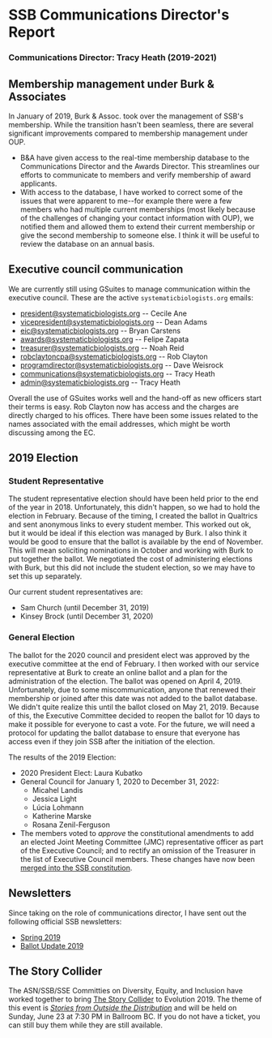 # SSB Communications Director's Report

### Communications Director: Tracy Heath (2019-2021)

## Membership management under Burk & Associates

In January of 2019, Burk & Assoc. took over the management of SSB's membership. While the transition hasn't been seamless, there are several significant improvements compared to membership management under OUP. 

* B&A have given access to the real-time membership database to the Communications Director and the Awards Director. This streamlines our efforts to communicate to members and verify membership of award applicants. 
* With access to the database, I have worked to correct some of the issues that were apparent to me--for example there were a few members who had multiple current memberships (most likely because of the challenges of changing your contact information with OUP), we notified them and allowed them to extend their current membership or give the second membership to someone else. I think it will be useful to review the database on an annual basis. 

## Executive council communication

We are currently still using GSuites to manage communication within the executive council. These are the active `systematicbiologists.org` emails:

* president@systematicbiologists.org -- Cecile Ane
* vicepresident@systematicbiologists.org -- Dean Adams
* eic@systematicbiologists.org -- Bryan Carstens
* awards@systematicbiologists.org -- Felipe Zapata
* treasurer@systematicbiologists.org -- Noah Reid
* robclaytoncpa@systematicbiologists.org -- Rob Clayton
* programdirector@systematicbiologists.org -- Dave Weisrock
* communications@systematicbiologists.org -- Tracy Heath
* admin@systematicbiologists.org -- Tracy Heath

Overall the use of GSuites works well and the hand-off as new officers start their terms is easy. Rob Clayton now has access and the charges are directly charged to his offices. There have been some issues related to the names associated with the email addresses, which might be worth discussing among the EC. 

## 2019 Election

### Student Representative

The student representative election should have been held prior to the end of the year in 2018. Unfortunately, this didn't happen, so we had to hold the election in February. Because of the timing, I created the ballot in Qualtrics and sent anonymous links to every student member. This worked out ok, but it would be ideal if this election was managed by Burk. I also think it would be good to ensure that the ballot is available by the end of November. This will mean soliciting nominations in October and working with Burk to put together the ballot. We negotiated the cost of administering elections with Burk, but this did not include the student election, so we may have to set this up separately.

Our current student representatives are:

* Sam Church (until December 31, 2019)
* Kinsey Brock (until December 31, 2020)

### General Election

The ballot for the 2020 council and president elect was approved by the executive committee at the end of February. I then worked with our service representative at Burk to create an online ballot and a plan for the administration of the election. The ballot was opened on April 4, 2019. Unfortunately, due to some miscommunication, anyone that renewed their membership or joined after this date was not added to the ballot database. We didn't quite realize this until the ballot closed on May 21, 2019. Because of this, the Executive Committee decided to reopen the ballot for 10 days to make it possible for everyone to cast a vote. For the future, we will need a protocol for updating the ballot database to ensure that everyone has access even if they join SSB after the initiation of the election.

The results of the 2019 Election:

* 2020 President Elect: Laura Kubatko
* General Council for January 1, 2020 to December 31, 2022: 
	* Micahel Landis
	* Jessica Light
	* Lúcia Lohmann
	* Katherine Marske
	* Rosana Zenil-Ferguson
* The members voted to _approve_ the constitutional amendments to add an elected Joint Meeting Committee (JMC) representative officer as part of the Executive Council; and to rectify an omission of the Treasurer in the list of Executive Council members. These changes have now been [merged into the SSB constitution](https://github.com/systbiol/docs/commit/2454f1ea5b86d6be7faf9e1f45ed06091940e45e).


## Newsletters

Since taking on the role of communications director, I have sent out the following official SSB newsletters:

* [Spring 2019](https://mailchi.mp/03ee331ffac1/ssb-spring2019-newsletter)
* [Ballot Update 2019](https://mailchi.mp/81d13dd9d9ef/ssb-2019-ballot-update)

## The Story Collider

The ASN/SSB/SSE Committies on Diversity, Equity, and Inclusion have worked together to bring [The Story Collider](https://www.storycollider.org) to Evolution 2019. The theme of this event is [_Stories from Outside the Distribution_](https://www.systbio.org/the-story-collider--evol2019.html) and will be held on Sunday, June 23 at 7:30 PM in Ballroom BC. If you do not have a ticket, you can still buy them while they are still available. 


